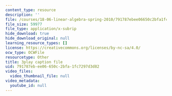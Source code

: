 ```yaml
---
content_type: resource
description: ''
file: /courses/18-06-linear-algebra-spring-2010/791787ebee06650c2bfa1fc7297d3d82_cdZnhQjJu4I.srt
file_size: 59977
file_type: application/x-subrip
hide_download: true
hide_download_original: null
learning_resource_types: []
license: https://creativecommons.org/licenses/by-nc-sa/4.0/
ocw_type: OCWFile
resourcetype: Other
title: 3play caption file
uid: 791787eb-ee06-650c-2bfa-1fc7297d3d82
video_files:
  video_thumbnail_file: null
video_metadata:
  youtube_id: null
---
```

